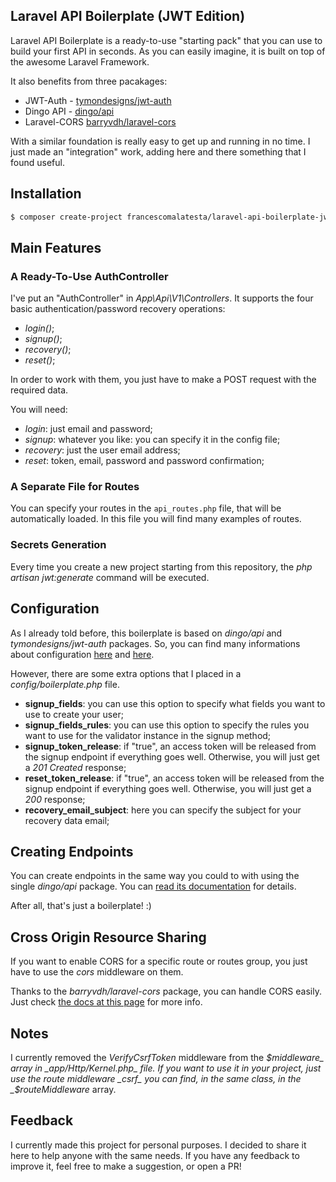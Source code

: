 ## Laravel API Boilerplate (JWT Edition)

Laravel API Boilerplate is a ready-to-use "starting pack" that you can use to build your first API in seconds. As you can easily imagine, it is built on top of the awesome Laravel Framework.

It also benefits from three pacakages:

* JWT-Auth - [tymondesigns/jwt-auth](https://github.com/tymondesigns/jwt-auth)
* Dingo API - [dingo/api](https://github.com/dingo/api)
* Laravel-CORS [barryvdh/laravel-cors](http://github.com/barryvdh/laravel-cors)

With a similar foundation is really easy to get up and running in no time. I just made an "integration" work, adding here and there something that I found useful.

## Installation

```bash
$ composer create-project francescomalatesta/laravel-api-boilerplate-jwt
```

## Main Features

### A Ready-To-Use AuthController

I've put an "AuthController" in _App\Api\V1\Controllers_. It supports the four basic authentication/password recovery operations:

* _login()_;
* _signup()_;
* _recovery()_;
* _reset()_;

In order to work with them, you just have to make a POST request with the required data.

You will need:

* _login_: just email and password;
* _signup_: whatever you like: you can specify it in the config file;
* _recovery_: just the user email address;
* _reset_: token, email, password and password confirmation;

### A Separate File for Routes

You can specify your routes in the `api_routes.php` file, that will be automatically loaded. In this file you will find many examples of routes.

### Secrets Generation

Every time you create a new project starting from this repository, the _php artisan jwt:generate_ command will be executed.

## Configuration

As I already told before, this boilerplate is based on _dingo/api_ and _tymondesigns/jwt-auth_ packages. So, you can find many informations about configuration <a href="https://github.com/tymondesigns/jwt-auth/wiki/Configuration" target="_blank">here</a> and <a href="https://github.com/dingo/api/wiki/Configuration">here</a>.

However, there are some extra options that I placed in a _config/boilerplate.php_ file.

* **signup_fields**: you can use this option to specify what fields you want to use to create your user;
* **signup_fields_rules**: you can use this option to specify the rules you want to use for the validator instance in the signup method;
* **signup_token_release**: if "true", an access token will be released from the signup endpoint if everything goes well. Otherwise, you will just get a _201 Created_ response;
* **reset_token_release**: if "true", an access token will be released from the signup endpoint if everything goes well. Otherwise, you will just get a _200_ response;
* **recovery_email_subject**: here you can specify the subject for your recovery data email;

## Creating Endpoints

You can create endpoints in the same way you could to with using the single _dingo/api_ package. You can <a href="https://github.com/dingo/api/wiki/Creating-API-Endpoints" target="_blank">read its documentation</a> for details.

After all, that's just a boilerplate! :)

## Cross Origin Resource Sharing

If you want to enable CORS for a specific route or routes group, you just have to use the _cors_ middleware on them.

Thanks to the _barryvdh/laravel-cors_ package, you can handle CORS easily. Just check <a href="https://github.com/barryvdh/laravel-cors" target="_blank">the docs at this page</a> for more info.

## Notes

I currently removed the _VerifyCsrfToken_ middleware from the _$middleware_ array in _app/Http/Kernel.php_ file. If you want to use it in your project, just use the route middleware _csrf_ you can find, in the same class, in the _$routeMiddleware_ array.

## Feedback

I currently made this project for personal purposes. I decided to share it here to help anyone with the same needs. If you have any feedback to improve it, feel free to make a suggestion, or open a PR!
